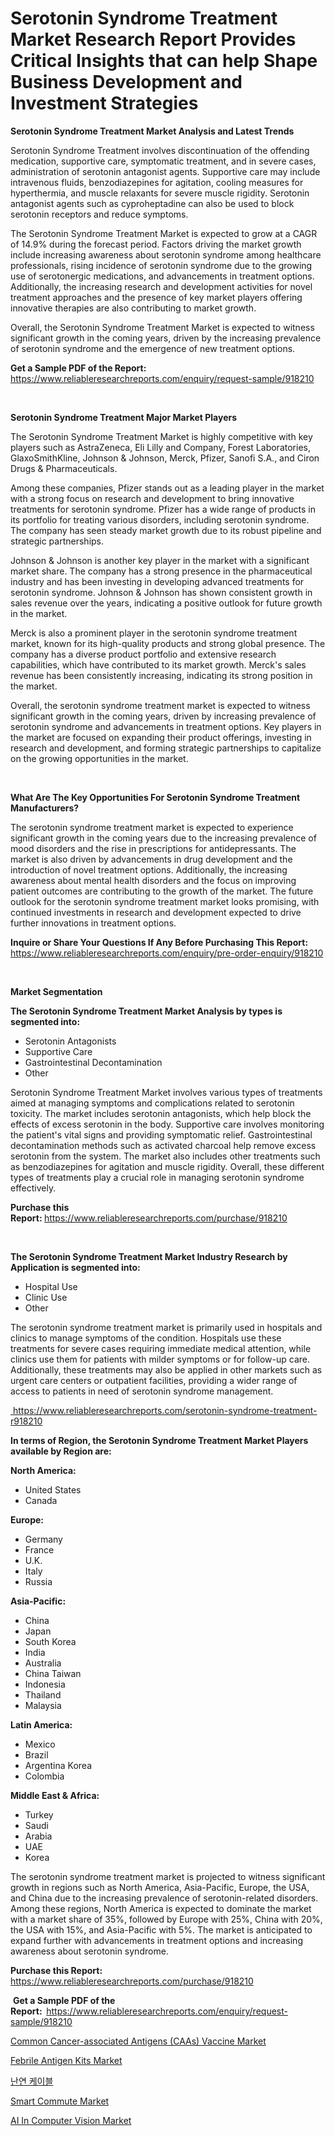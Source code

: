 <p><h1>Serotonin Syndrome Treatment Market Research Report Provides Critical Insights that can help Shape Business Development and Investment Strategies</h1></p><p><strong>Serotonin Syndrome Treatment Market Analysis and Latest Trends</strong></p>
<p><p>Serotonin Syndrome Treatment involves discontinuation of the offending medication, supportive care, symptomatic treatment, and in severe cases, administration of serotonin antagonist agents. Supportive care may include intravenous fluids, benzodiazepines for agitation, cooling measures for hyperthermia, and muscle relaxants for severe muscle rigidity. Serotonin antagonist agents such as cyproheptadine can also be used to block serotonin receptors and reduce symptoms.</p><p>The Serotonin Syndrome Treatment Market is expected to grow at a CAGR of 14.9% during the forecast period. Factors driving the market growth include increasing awareness about serotonin syndrome among healthcare professionals, rising incidence of serotonin syndrome due to the growing use of serotonergic medications, and advancements in treatment options. Additionally, the increasing research and development activities for novel treatment approaches and the presence of key market players offering innovative therapies are also contributing to market growth.</p><p>Overall, the Serotonin Syndrome Treatment Market is expected to witness significant growth in the coming years, driven by the increasing prevalence of serotonin syndrome and the emergence of new treatment options.</p></p>
<p><strong>Get a Sample PDF of the Report:&nbsp;</strong> <a href="https://www.reliableresearchreports.com/enquiry/request-sample/918210">https://www.reliableresearchreports.com/enquiry/request-sample/918210</a></p>
<p>&nbsp;</p>
<p><strong>Serotonin Syndrome Treatment Major Market Players</strong></p>
<p><p>The Serotonin Syndrome Treatment Market is highly competitive with key players such as AstraZeneca, Eli Lilly and Company, Forest Laboratories, GlaxoSmithKline, Johnson & Johnson, Merck, Pfizer, Sanofi S.A., and Ciron Drugs & Pharmaceuticals. </p><p>Among these companies, Pfizer stands out as a leading player in the market with a strong focus on research and development to bring innovative treatments for serotonin syndrome. Pfizer has a wide range of products in its portfolio for treating various disorders, including serotonin syndrome. The company has seen steady market growth due to its robust pipeline and strategic partnerships.</p><p>Johnson & Johnson is another key player in the market with a significant market share. The company has a strong presence in the pharmaceutical industry and has been investing in developing advanced treatments for serotonin syndrome. Johnson & Johnson has shown consistent growth in sales revenue over the years, indicating a positive outlook for future growth in the market.</p><p>Merck is also a prominent player in the serotonin syndrome treatment market, known for its high-quality products and strong global presence. The company has a diverse product portfolio and extensive research capabilities, which have contributed to its market growth. Merck's sales revenue has been consistently increasing, indicating its strong position in the market.</p><p>Overall, the serotonin syndrome treatment market is expected to witness significant growth in the coming years, driven by increasing prevalence of serotonin syndrome and advancements in treatment options. Key players in the market are focused on expanding their product offerings, investing in research and development, and forming strategic partnerships to capitalize on the growing opportunities in the market.</p></p>
<p>&nbsp;</p>
<p><strong>What Are The Key Opportunities For Serotonin Syndrome Treatment Manufacturers?</strong></p>
<p><p>The serotonin syndrome treatment market is expected to experience significant growth in the coming years due to the increasing prevalence of mood disorders and the rise in prescriptions for antidepressants. The market is also driven by advancements in drug development and the introduction of novel treatment options. Additionally, the increasing awareness about mental health disorders and the focus on improving patient outcomes are contributing to the growth of the market. The future outlook for the serotonin syndrome treatment market looks promising, with continued investments in research and development expected to drive further innovations in treatment options.</p></p>
<p><strong>Inquire or Share Your Questions If Any Before Purchasing This Report:</strong> <a href="https://www.reliableresearchreports.com/enquiry/pre-order-enquiry/918210">https://www.reliableresearchreports.com/enquiry/pre-order-enquiry/918210</a></p>
<p>&nbsp;</p>
<p><strong>Market Segmentation</strong></p>
<p><strong>The Serotonin Syndrome Treatment Market Analysis by types is segmented into:</strong></p>
<p><ul><li>Serotonin Antagonists</li><li>Supportive Care</li><li>Gastrointestinal Decontamination</li><li>Other</li></ul></p>
<p><p>Serotonin Syndrome Treatment Market involves various types of treatments aimed at managing symptoms and complications related to serotonin toxicity. The market includes serotonin antagonists, which help block the effects of excess serotonin in the body. Supportive care involves monitoring the patient's vital signs and providing symptomatic relief. Gastrointestinal decontamination methods such as activated charcoal help remove excess serotonin from the system. The market also includes other treatments such as benzodiazepines for agitation and muscle rigidity. Overall, these different types of treatments play a crucial role in managing serotonin syndrome effectively.</p></p>
<p><strong>Purchase this Report:&nbsp;</strong><a href="https://www.reliableresearchreports.com/purchase/918210">https://www.reliableresearchreports.com/purchase/918210</a></p>
<p>&nbsp;</p>
<p><strong>The Serotonin Syndrome Treatment Market Industry Research by Application is segmented into:</strong></p>
<p><ul><li>Hospital Use</li><li>Clinic Use</li><li>Other</li></ul></p>
<p><p>The serotonin syndrome treatment market is primarily used in hospitals and clinics to manage symptoms of the condition. Hospitals use these treatments for severe cases requiring immediate medical attention, while clinics use them for patients with milder symptoms or for follow-up care. Additionally, these treatments may also be applied in other markets such as urgent care centers or outpatient facilities, providing a wider range of access to patients in need of serotonin syndrome management.</p></p>
<p><a href="https://www.reliableresearchreports.com/serotonin-syndrome-treatment-r918210">&nbsp;https://www.reliableresearchreports.com/serotonin-syndrome-treatment-r918210</a></p>
<p><strong>In terms of Region, the Serotonin Syndrome Treatment Market Players available by Region are:</strong></p>
<p>
    <p> <strong> North America: </strong>
        <ul>
            <li>United States</li>
            <li>Canada</li>
        </ul>
        </p> 
    <p> <strong> Europe: </strong>
        <ul>
            <li>Germany</li>
            <li>France</li>
            <li>U.K.</li>
            <li>Italy</li>
            <li>Russia</li>
        </ul>
        </p> 
    <p> <strong> Asia-Pacific: </strong>
        <ul>
            <li>China</li>
            <li>Japan</li>
            <li>South Korea</li>
            <li>India</li>
            <li>Australia</li>
            <li>China Taiwan</li>
            <li>Indonesia</li>
            <li>Thailand</li>
            <li>Malaysia</li>
        </ul>
        </p> 
    <p> <strong> Latin America: </strong>
        <ul>
            <li>Mexico</li>
            <li>Brazil</li>
            <li>Argentina Korea</li>
            <li>Colombia</li>
        </ul>
        </p> 
    <p> <strong> Middle East & Africa: </strong>
        <ul>
            <li>Turkey</li>
            <li>Saudi</li>
            <li>Arabia</li>
            <li>UAE</li>
            <li>Korea</li>
        </ul>
    </p>
    </p>
<p><p>The serotonin syndrome treatment market is projected to witness significant growth in regions such as North America, Asia-Pacific, Europe, the USA, and China due to the increasing prevalence of serotonin-related disorders. Among these regions, North America is expected to dominate the market with a market share of 35%, followed by Europe with 25%, China with 20%, the USA with 15%, and Asia-Pacific with 5%. The market is anticipated to expand further with advancements in treatment options and increasing awareness about serotonin syndrome.</p></p>
<p><strong>Purchase this Report: </strong><a href="https://www.reliableresearchreports.com/purchase/918210">https://www.reliableresearchreports.com/purchase/918210</a></p>
<p>&nbsp;<strong>Get a Sample PDF of the Report:&nbsp;&nbsp;</strong><a href="https://www.reliableresearchreports.com/enquiry/request-sample/918210">https://www.reliableresearchreports.com/enquiry/request-sample/918210</a></p>
<p><strong></strong></p>
<p><p><a href="https://www.linkedin.com/pulse/common-cancer-associated-antigens-caas-vaccine-market-share-bvzle?trackingId=A%2BN%2FIbQgSuCJlN31OykHCQ%3D%3D">Common Cancer-associated Antigens (CAAs) Vaccine Market</a></p><p><a href="https://www.linkedin.com/pulse/market-forecast-global-febrile-antigen-kits-trends-impact-twvke?trackingId=2AI79JghQ%2Byw8hwJNogX9w%3D%3D">Febrile Antigen Kits Market</a></p><p><a href="https://github.com/JosefaRice/Market-Research-Report-List-2/blob/main/317022379131.md">난연 케이블</a></p><p><a href="https://github.com/ZackaryHalvorson2023/Market-Research-Report-List-2/blob/main/smart-commute-market.md">Smart Commute Market</a></p><p><a href="https://github.com/AnnChovey2023/Market-Research-Report-List-2/blob/main/ai-in-computer-vision-market.md">AI In Computer Vision Market</a></p></p>